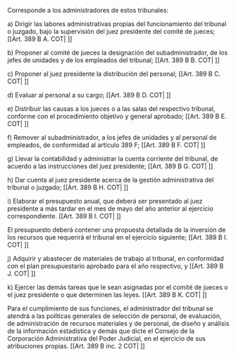 Corresponde a los administradores de estos tribunales:

a) Dirigir las labores administrativas propias del funcionamiento del tribunal o juzgado, bajo la supervisión del juez presidente del comité de jueces; [[Art. 389 B A. COT| ]]

b) Proponer al comité de jueces la designación del subadministrador, de los jefes de unidades y de los empleados del tribunal; [[Art. 389 B B. COT| ]]

c) Proponer al juez presidente la distribución del personal; [[Art. 389 B C. COT| ]]

d) Evaluar al personal a su cargo; [[Art. 389 B D. COT| ]]

e) Distribuir las causas a los jueces o a las salas del respectivo tribunal, conforme con el procedimiento objetivo y general aprobado; [[Art. 389 B E. COT| ]]

f) Remover al subadministrador, a los jefes de unidades y al personal de empleados, de conformidad al artículo 389 F; [[Art. 389 B F. COT| ]]

g) Llevar la contabilidad y administrar la cuenta corriente del tribunal, de acuerdo a las instrucciones del juez presidente; [[Art. 389 B G. COT| ]]

h) Dar cuenta al juez presidente acerca de la gestión administrativa del tribunal o juzgado; [[Art. 389 B H. COT| ]]

i) Elaborar el presupuesto anual, que deberá ser presentado al juez presidente a más tardar en el mes de mayo del año anterior al ejercicio correspondiente. [[Art. 389 B I. COT| ]]

El presupuesto deberá contener una propuesta detallada de la inversión de los recursos que requerirá el tribunal en el ejercicio siguiente; [[Art. 389 B I. COT| ]]

j) Adquirir y abastecer de materiales de trabajo al tribunal, en conformidad con el plan presupuestario aprobado para el año respectivo, y [[Art. 389 B J. COT| ]]

k) Ejercer las demás tareas que le sean asignadas por el comité de jueces o el juez presidente o que determinen las leyes. [[Art. 389 B K. COT| ]]

Para el cumplimiento de sus funciones, el administrador del tribunal se atendrá a las políticas generales de selección de personal, de evaluación, de administración de recursos materiales y de personal, de diseño y análisis de la información estadística y demás que dicte el Consejo de la Corporación Administrativa del Poder Judicial, en el ejercicio de sus atribuciones propias. [[Art. 389 B inc. 2 COT| ]]